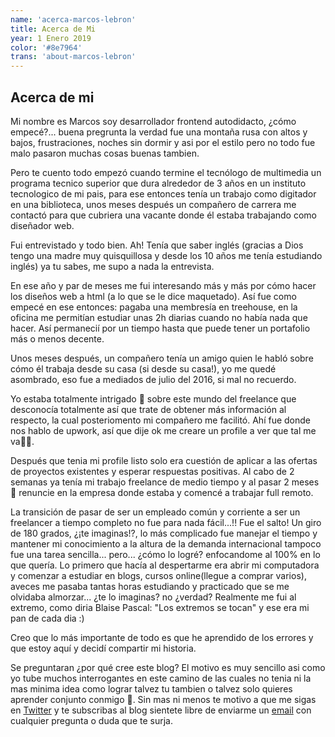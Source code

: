 ```yaml
---
name: 'acerca-marcos-lebron'
title: Acerca de Mi
year: 1 Enero 2019
color: '#8e7964'
trans: 'about-marcos-lebron'
---
```


## Acerca de mi
Mi nombre es Marcos soy desarrollador frontend autodidacto, ¿cómo empecé?... buena pregrunta la verdad fue una montaña rusa con altos y bajos, frustraciones, noches sin dormir y asi por el estilo pero no todo fue malo pasaron muchas cosas buenas tambien.

Pero te cuento todo empezó cuando termine el tecnólogo de multimedia un programa tecnico superior que dura alrededor de 3 años en un instituto tecnologico de mi pais, para ese entonces tenía un trabajo como digitador en una biblioteca, unos meses después un compañero de carrera me contactó para que cubriera una vacante donde él estaba trabajando como diseñador web. 

Fui entrevistado y todo bien. Ah! Tenía que saber inglés (gracias a Dios tengo una madre muy quisquillosa y desde los 10 años me tenía estudiando inglés) ya tu sabes, me supo a nada la entrevista.

En ese año y par de meses me fui interesando más y más por cómo hacer los diseños web a html (a lo que se le dice maquetado). Así fue como empecé en ese entonces: pagaba una membresía en treehouse, en la oficina me permitían estudiar unas 2h diarias cuando no había nada que hacer. Así permanecií por un tiempo hasta que puede tener un portafolio más o menos decente. 

Unos meses después, un compañero tenía un amigo quien le habló sobre cómo él trabaja desde su casa (si desde su casa!), yo me quedé asombrado, eso fue a mediados de julio del 2016, si mal no recuerdo. 

Yo estaba totalmente intrigado 🧐 sobre este mundo del freelance que desconocía totalmente así que trate de obtener más información al respecto, la cual posteriomento mi compañero me facilitó. Ahí fue donde nos hablo de upwork, así que  dije ok me creare un profile a ver que tal me va👨‍🔬.

Después que tenia mi profile listo solo era cuestión de aplicar a las ofertas de proyectos existentes y esperar respuestas positivas. Al cabo de 2 semanas ya tenía mi trabajo freelance de medio tiempo y al pasar 2 meses 🎯 renuncie en la empresa donde estaba y comencé a trabajar full remoto.

La transición de pasar de ser un empleado común y corriente a ser un freelancer a tiempo completo no fue para nada fácil...!! Fue el salto! Un giro de 180 grados, ¿¡te imaginas!?, lo más complicado fue manejar el tiempo y mantener mi conocimiento a la altura de la demanda internacional tampoco fue una tarea sencilla... pero... ¿cómo lo logré? enfocandome al 100% en lo que quería. Lo primero que hacía al despertarme era abrir mi computadora y comenzar a estudiar en blogs, cursos online(llegue a comprar varios), aveces me pasaba tantas horas estudiando y practicado que se me olvidaba almorzar... ¿te lo imaginas? no ¿verdad? Realmente me fui al extremo, como diria Blaise Pascal: "Los extremos se tocan" y ese era mi pan de cada dia :) 

Creo que lo más importante de todo es que he aprendido de los errores y que estoy aquí y decidí compartir mi historia. 

Se preguntaran ¿por qué cree este blog? El motivo es muy sencillo asi como yo tube muchos interrogantes en este camino de las cuales no tenia ni la mas minima idea como lograr talvez tu tambien o talvez solo quieres aprender conjunto conmigo 🚀. Sin mas ni menos te motivo a que me sigas en [Twitter](https://twitter.com/lebronmarcos) y te subscribas al blog sientete libre de enviarme un [email](mailto:lebron.marcos@gmail.com) con cualquier pregunta o duda que te surja.

